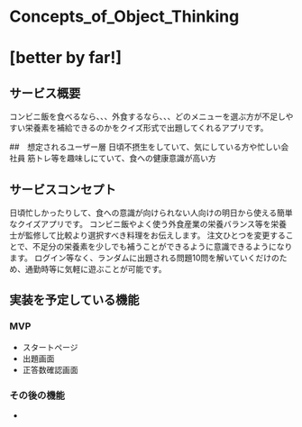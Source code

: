# Concepts_of_Object_Thinking
# [better by far!]

## サービス概要
コンビニ飯を食べるなら、、、外食するなら、、、どのメニューを選ぶ方が不足しやすい栄養素を補給できるのかをクイズ形式で出題してくれるアプリです。

##　想定されるユーザー層
日頃不摂生をしていて、気にしている方や忙しい会社員
筋トレ等を趣味しにていて、食への健康意識が高い方

## サービスコンセプト
日頃忙しかったりして、食への意識が向けられない人向けの明日から使える簡単なクイズアプリです。
コンビニ飯やよく使う外食産業の栄養バランス等を栄養士が監修して比較より選択すべき料理をお伝えします。
注文ひとつを変更することで、不足分の栄養素を少しでも補うことができるように意識できるようになります。
ログイン等なく、ランダムに出題される問題10問を解いていくだけのため、通勤時等に気軽に遊ぶことが可能です。

## 実装を予定している機能
### MVP
* スタートページ
* 出題画面
* 正答数確認画面

### その後の機能
* 
